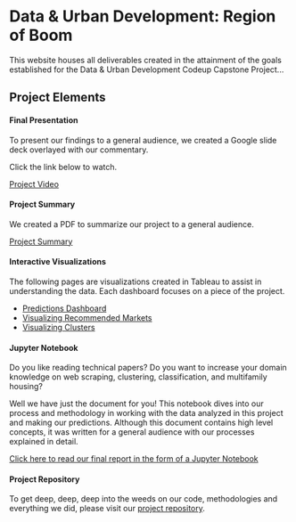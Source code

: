 # Data & Urban Development:  Region of Boom

This website houses all deliverables created in the attainment of the goals established for the Data & Urban Development Codeup Capstone Project...

## Project Elements

#### Final Presentation

To present our findings to a general audience, we created a Google slide deck overlayed with our commentary.

Click the link below to watch.

[Project Video](https://hud-capstone.github.io/video)

#### Project Summary

We created a PDF to summarize our project to a general audience. 

[Project Summary](https://hud-capstone.github.io/summary)

#### Interactive Visualizations

The following pages are visualizations created in Tableau to assist in understanding the data.  Each dashboard focuses on a piece of the project.

- [Predictions Dashboard](https://hud-capstone.github.io/predictions_dashboard)
- [Visualizing Recommended Markets](https://hud-capstone.github.io/visualizing_recommended_markets)
- [Visualizing Clusters](https://hud-capstone.github.io/visualizing_clusters)

#### Jupyter Notebook
Do you like reading technical papers? Do you want to increase your domain knowledge on web scraping, clustering, classification, and multifamily housing?  

Well we have just the document for you! This notebook dives into our process and methodology in working with the data analyzed in this project and making our predictions. Although this document contains high level concepts, it was written for a general audience with our processes explained in detail.

[Click here to read our final report in the form of a Jupyter Notebook](https://nbviewer.jupyter.org/github/hud-capstone/capstone/blob/master/final_project/final_notebook.ipynb)

#### Project Repository
To get deep, deep, deep into the weeds on our code, methodologies and everything we did, please visit our [project repository](https://github.com/hud-capstone/).
